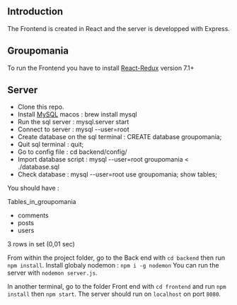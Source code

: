 ## Introduction
The Frontend is created in React and the server is developped with Express.

## Groupomania 

To run the Frontend you have to install [React-Redux](https://react-redux.js.org/introduction/getting-started) version 7.1+ 

## Server 

- Clone this repo. 
- Install [MySQL](https://dev.mysql.com/downloads/mysql/) 
macos : brew install mysql
- Run the sql server : 
mysql.server start
- Connect to server : 
mysql --user=root
- Create database on the sql terminal :
CREATE database groupomania;
- Quit sql terminal :
quit;
- Go to config file :
cd backend/config/
- Import database script :
mysql --user=root groupomania < ./database.sql
- Check database :
mysql --user=root
use groupomania;
show tables;

You should have :

Tables_in_groupomania 
  - comments
  - posts
  - users

3 rows in set (0,01 sec)

From within the project folder, go to the Back end with `cd backend` then run `npm install`. 
Install globaly nodemon : `npm i -g nodemon`
You can run the server with `nodemon server.js`. 

In another terminal, go to the folder Front end with `cd frontend` and run `npm install` then `npm start`. The server should run on `localhost` on port `8080`. 

